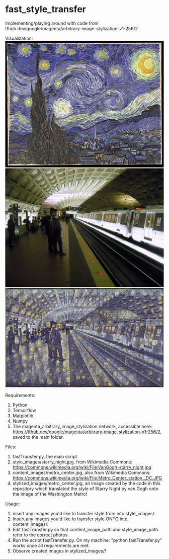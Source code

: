 # fast_style_transfer
Implementing/playing around with code from tfhub.dev/google/magenta/arbitrary-image-stylization-v1-256/2

Visualization:
<img src="style_images/starry_night.jpg" alt="Starry Night by Van Gogh" title="Starry Night by Van Gogh">
<img src="content_images/metro_center.jpg" alt="DC's Metro Center" title="DC's Metro Center">
<img src="stylized_images/metro_center_style_of_starry_night.jpg" alt="Metro Center in the style of Starry Night!" title="Metro Center in the style of Starry Night!">

Requirements:
1. Python
2. Tensorflow
3. Matplotlib
4. Numpy
5. The magenta_arbitrary_image_stylization network, accessible here: https://tfhub.dev/google/magenta/arbitrary-image-stylization-v1-256/2, saved to the main folder.

Files:
1. fastTransfer.py, the main script
2. style_images/starry_night.jpg, from Wikimedia Commons: https://commons.wikimedia.org/wiki/File:VanGogh-starry_night.jpg
3. content_images/metro_center.jpg, also from Wikimedia Commons: https://commons.wikimedia.org/wiki/File:Metro_Center_station,_DC.JPG
4. stylized_images/metro_center.jpg, an image created by the code in this repository which translated the style of Starry Night by van Gogh onto the image of the Washington Metro!

Usage:
1. insert any images you'd like to transfer style from into style_images/.
2. Insert any images you'd like to transfer style ONTO into content_images/.
3. Edit fastTransfer.py so that content_image_path and style_image_path refer to the correct photos.
4. Run the script fastTransfer.py. On my machine: "python fastTransfer.py" works once all requirements are met.
5. Observe created images in stylized_images/!